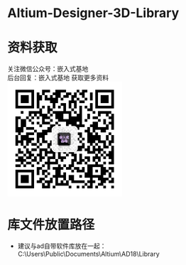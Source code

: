 # Altium-Designer-3D-Library

# 资料获取

关注微信公众号：嵌入式基地                                      
后台回复：嵌入式基地  获取更多资料                                      
![嵌入式基地](/说明/嵌入式基地.jpg)
# 库文件放置路径
* 建议与ad自带软件库放在一起：C:\Users\Public\Documents\Altium\AD18\Library
 
